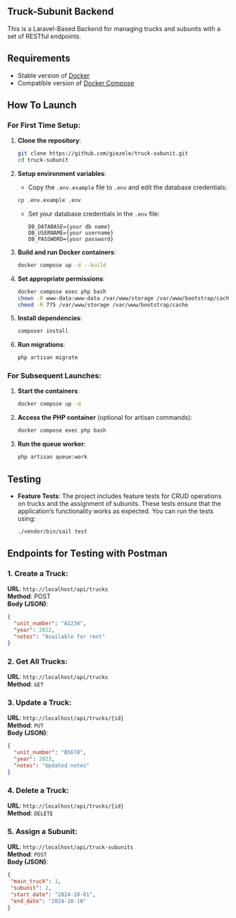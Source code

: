 ## Truck-Subunit Backend

This is a Laravel-Based Backend for managing trucks and subunits with a set of RESTful endpoints. 
## Requirements
- Stable version of [Docker](https://docs.docker.com/engine/install/)
- Compatible version of [Docker Compose](https://docs.docker.com/compose/install/#install-compose)

## How To Launch

### For First Time Setup:
1. **Clone the repository**:
    ```bash
    git clone https://github.com/giezele/truck-subunit.git
    cd truck-subunit
    ```

2. **Setup environment variables**:
    - Copy the `.env.example` file to `.env` and edit the database credentials:
    ```bash
    cp .env.example .env
    ```
    - Set your database credentials in the `.env` file:
      ```env
      DB_DATABASE={your db name}
      DB_USERNAME={your username}
      DB_PASSWORD={your password}
      ```

3. **Build and run Docker containers**:
    ```bash
    docker compose up -d --build
    ```

4. **Set appropriate permissions**:
    ```bash
    docker compose exec php bash
    chown -R www-data:www-data /var/www/storage /var/www/bootstrap/cache
    chmod -R 775 /var/www/storage /var/www/bootstrap/cache
    ```

5. **Install dependencies**:
    ```bash
    composer install
    ```

6. **Run migrations**:
    ```bash
    php artisan migrate
    ```

### For Subsequent Launches:
1. **Start the containers**:
    ```bash
    docker compose up -d
    ```

2. **Access the PHP container** (optional for artisan commands):
    ```bash
    docker compose exec php bash
    ```

3. **Run the queue worker**:
    ```bash
    php artisan queue:work
    ```
## Testing

- **Feature Tests**: The project includes feature tests for CRUD operations on trucks and the assignment of subunits. These tests ensure that the application’s functionality works as expected. You can run the tests using:
   ```bash
   ./vendor/bin/sail test

## Endpoints for Testing with Postman

### 1. **Create a Truck**:
**URL**: `http://localhost/api/trucks`  
**Method**: POST  
**Body (JSON)**:
   ```json
   {
     "unit_number": "A1234",
     "year": 2022,
     "notes": "Available for rent"
   }
   ```
### 2. **Get All Trucks**:
   **URL**: `http://localhost/api/trucks`  
   **Method**: `GET`

### 3. **Update a Truck**:
   **URL**: `http://localhost/api/trucks/{id}`  
   **Method**: `PUT`  
   **Body (JSON)**:
   ```json
   {
     "unit_number": "B5678",
     "year": 2023,
     "notes": "Updated notes"
   }
```
### 4. **Delete a Truck**:
**URL**: `http://localhost/api/trucks/{id}`  
**Method**: `DELETE`  

### 5. **Assign a Subunit**:
**URL**: `http://localhost/api/truck-subunits`  
**Method**: `POST`  
**Body (JSON)**:
   ```json
   {
    "main_truck": 1,
    "subunit": 2,
    "start_date": "2024-10-01",
    "end_date": "2024-10-10"
}
```
